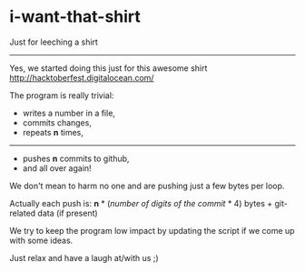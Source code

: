 i-want-that-shirt
=================

Just for leeching a shirt
____
Yes, we started doing this just for this awesome shirt
http://hacktoberfest.digitalocean.com/


The program is really trivial:

+ writes a number in a file, 
+ commits changes,
+ repeats __n__ times, 
____
  
+ pushes __n__ commits to github,
+ and all over again!

We don't mean to harm no one and are pushing just a few bytes per loop.

Actually each push is: __n__ * (_number of digits of the commit_ * 4) bytes + git-related data (if present)


We try to keep the program low impact by updating the script if we come up with some ideas.

Just relax and have a laugh at/with us ;)
